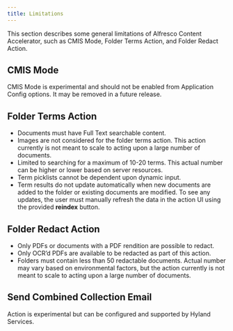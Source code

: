 ```yaml
---
title: Limitations
---
```

This section describes some general limitations of Alfresco Content Accelerator, such as CMIS Mode, Folder Terms Action, and Folder Redact Action.

## CMIS Mode

CMIS Mode is experimental and should not be enabled from Application Config options. It may be removed in a future release.

## Folder Terms Action

* Documents must have Full Text searchable content.
* Images are not considered for the folder terms action. This action currently is not meant to scale to acting upon a large number of documents.
* Limited to searching for a maximum of 10-20 terms.  This actual number can be higher or lower based on server resources.
* Term picklists cannot be dependent upon dynamic input.
* Term results do not update automatically when new documents are added to the folder or existing documents are modified.  To see any updates, the user must manually refresh the data in the action UI using the provided **reindex** button.

## Folder Redact Action

* Only PDFs or documents with a PDF rendition are possible to redact.
* Only OCR’d PDFs are available to be redacted as part of this action.
* Folders must contain less than 50 redactable documents.  Actual number may vary based on environmental factors, but the action currently is not meant to scale to acting upon a large number of documents.

## Send Combined Collection Email

Action is experimental but can be configured and supported by Hyland Services.

